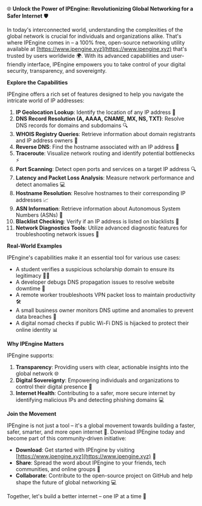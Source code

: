 🌐 **Unlock the Power of IPEngine: Revolutionizing Global Networking for a Safer Internet** 🛡️

In today's interconnected world, understanding the complexities of the global network is crucial for individuals and organizations alike. That's where IPEngine comes in – a 100% free, open-source networking utility available at [https://www.ipengine.xyz](https://www.ipengine.xyz) that's trusted by users worldwide 🌍. With its advanced capabilities and user-friendly interface, IPEngine empowers you to take control of your digital security, transparency, and sovereignty.

**Explore the Capabilities**

IPEngine offers a rich set of features designed to help you navigate the intricate world of IP addresses:

1.  **IP Geolocation Lookup**: Identify the location of any IP address 📍
2.  **DNS Record Resolution (A, AAAA, CNAME, MX, NS, TXT)**: Resolve DNS records for domains and subdomains 🔍
3.  **WHOIS Registry Queries**: Retrieve information about domain registrants and IP address owners 📝
4.  **Reverse DNS**: Find the hostname associated with an IP address 🔄
5.  **Traceroute**: Visualize network routing and identify potential bottlenecks ⚡️
6.  **Port Scanning**: Detect open ports and services on a target IP address 🔍
7.  **Latency and Packet Loss Analysis**: Measure network performance and detect anomalies 💻
8.  **Hostname Resolution**: Resolve hostnames to their corresponding IP addresses 📈
9.  **ASN Information**: Retrieve information about Autonomous System Numbers (ASNs) 🔗
10. **Blacklist Checking**: Verify if an IP address is listed on blacklists 🚫
11. **Network Diagnostics Tools**: Utilize advanced diagnostic features for troubleshooting network issues 🔧

**Real-World Examples**

IPEngine's capabilities make it an essential tool for various use cases:

*   A student verifies a suspicious scholarship domain to ensure its legitimacy 👨‍🎓
*   A developer debugs DNS propagation issues to resolve website downtime 🚀
*   A remote worker troubleshoots VPN packet loss to maintain productivity 🛠️
*   A small business owner monitors DNS uptime and anomalies to prevent data breaches 💼
*   A digital nomad checks if public Wi-Fi DNS is hijacked to protect their online identity 📊

**Why IPEngine Matters**

IPEngine supports:

1.  **Transparency**: Providing users with clear, actionable insights into the global network 🌐
2.  **Digital Sovereignty**: Empowering individuals and organizations to control their digital presence 👑
3.  **Internet Health**: Contributing to a safer, more secure internet by identifying malicious IPs and detecting phishing domains 💻

**Join the Movement**

IPEngine is not just a tool – it's a global movement towards building a faster, safer, smarter, and more open internet 🚀. Download IPEngine today and become part of this community-driven initiative:

*   **Download**: Get started with IPEngine by visiting [https://www.ipengine.xyz](https://www.ipengine.xyz) 🔗
*   **Share**: Spread the word about IPEngine to your friends, tech communities, and online groups 📢
*   **Collaborate**: Contribute to the open-source project on GitHub and help shape the future of global networking 💻

Together, let's build a better internet – one IP at a time 🔑